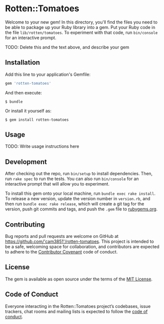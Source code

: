# Rotten::Tomatoes

Welcome to your new gem! In this directory, you'll find the files you need to be able to package up your Ruby library into a gem. Put your Ruby code in the file `lib/rotten/tomatoes`. To experiment with that code, run `bin/console` for an interactive prompt.

TODO: Delete this and the text above, and describe your gem

## Installation

Add this line to your application's Gemfile:

```ruby
gem 'rotten-tomatoes'
```

And then execute:

    $ bundle

Or install it yourself as:

    $ gem install rotten-tomatoes

## Usage

TODO: Write usage instructions here

## Development

After checking out the repo, run `bin/setup` to install dependencies. Then, run `rake spec` to run the tests. You can also run `bin/console` for an interactive prompt that will allow you to experiment.

To install this gem onto your local machine, run `bundle exec rake install`. To release a new version, update the version number in `version.rb`, and then run `bundle exec rake release`, which will create a git tag for the version, push git commits and tags, and push the `.gem` file to [rubygems.org](https://rubygems.org).

## Contributing

Bug reports and pull requests are welcome on GitHub at https://github.com/'cam3851'/rotten-tomatoes. This project is intended to be a safe, welcoming space for collaboration, and contributors are expected to adhere to the [Contributor Covenant](http://contributor-covenant.org) code of conduct.

## License

The gem is available as open source under the terms of the [MIT License](https://opensource.org/licenses/MIT).

## Code of Conduct

Everyone interacting in the Rotten::Tomatoes project’s codebases, issue trackers, chat rooms and mailing lists is expected to follow the [code of conduct](https://github.com/'cam3851'/rotten-tomatoes/blob/master/CODE_OF_CONDUCT.md).
